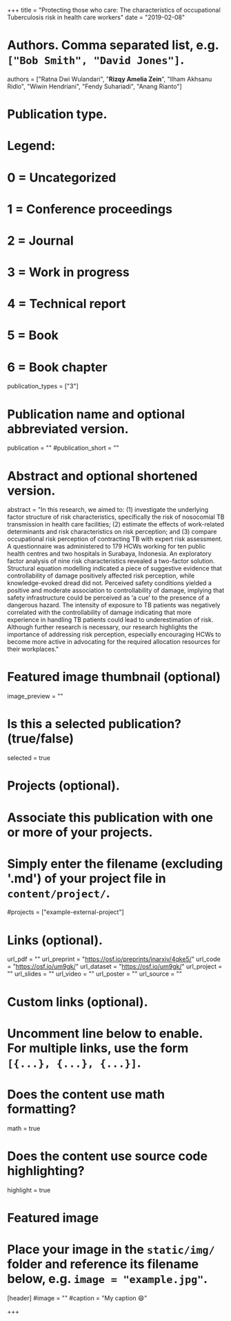 +++
title = "Protecting those who care: The characteristics of occupational Tuberculosis risk in health care workers"
date = "2019-02-08"

# Authors. Comma separated list, e.g. `["Bob Smith", "David Jones"]`.

authors = ["Ratna Dwi Wulandari", "**Rizqy Amelia Zein**", "Ilham Akhsanu Ridlo", "Wiwin Hendriani", "Fendy Suhariadi", "Anang Rianto"]

# Publication type.
# Legend:
# 0 = Uncategorized
# 1 = Conference proceedings
# 2 = Journal
# 3 = Work in progress
# 4 = Technical report
# 5 = Book
# 6 = Book chapter
publication_types = ["3"]

# Publication name and optional abbreviated version.
publication = ""
#publication_short = ""

# Abstract and optional shortened version.
abstract = "In this research, we aimed to: (1) investigate the underlying factor structure of risk characteristics, specifically the risk of nosocomial TB transmission in health care facilities; (2) estimate the effects of work-related determinants and risk characteristics on risk perception; and (3) compare occupational risk perception of contracting TB with expert risk assessment. A questionnaire was administered to 179 HCWs working for ten public health centres and two hospitals in Surabaya, Indonesia. An exploratory factor analysis of nine risk characteristics revealed a two-factor solution. Structural equation modelling indicated a piece of suggestive evidence that controllability of damage positively affected risk perception, while knowledge-evoked dread did not. Perceived safety conditions yielded a positive and moderate association to controllability of damage, implying that safety infrastructure could be perceived as ‘a cue’ to the presence of a dangerous hazard. The intensity of exposure to TB patients was negatively correlated with the controllability of damage indicating that more experience in handling TB patients could lead to underestimation of risk. Although further research is necessary, our research highlights the importance of addressing risk perception, especially encouraging HCWs to become more active in advocating for the required allocation resources for their workplaces."

# Featured image thumbnail (optional)
image_preview = ""

# Is this a selected publication? (true/false)
selected = true

# Projects (optional).
#   Associate this publication with one or more of your projects.
#   Simply enter the filename (excluding '.md') of your project file in `content/project/`.
#projects = ["example-external-project"]

# Links (optional).
url_pdf = ""
url_preprint = "https://osf.io/preprints/inarxiv/4qke5/"
url_code = "https://osf.io/um9gk/"
url_dataset = "https://osf.io/um9gk/"
url_project = ""
url_slides = ""
url_video = ""
url_poster = ""
url_source = ""

# Custom links (optional).
#   Uncomment line below to enable. For multiple links, use the form `[{...}, {...}, {...}]`.

# Does the content use math formatting?
math = true

# Does the content use source code highlighting?
highlight = true
  
# Featured image
# Place your image in the `static/img/` folder and reference its filename below, e.g. `image = "example.jpg"`.
[header]
#image = ""
#caption = "My caption :smile:"

+++

